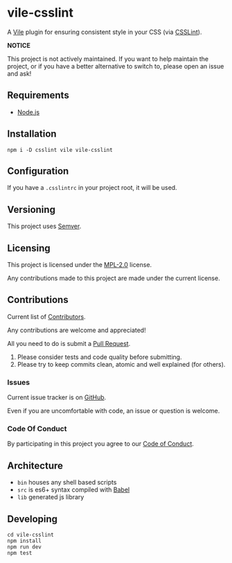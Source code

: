 # vile-csslint

A [Vile](https://vile.io) plugin for ensuring consistent style in your CSS (via [CSSLint](http://csslint.net)).

**NOTICE**

This project is not actively maintained. If you want to
help maintain the project, or if you have a better
alternative to switch to, please open an issue and ask!

## Requirements

- [Node.js](http://nodejs.org)

## Installation

    npm i -D csslint vile vile-csslint

## Configuration

If you have a `.csslintrc` in your project root, it will be used.

## Versioning

This project uses [Semver](http://semver.org).

## Licensing

This project is licensed under the [MPL-2.0](LICENSE) license.

Any contributions made to this project are made under the current license.

## Contributions

Current list of [Contributors](https://github.com/forthright/vile-csslint/graphs/contributors).

Any contributions are welcome and appreciated!

All you need to do is submit a [Pull Request](https://github.com/forthright/vile-csslint/pulls).

1. Please consider tests and code quality before submitting.
2. Please try to keep commits clean, atomic and well explained (for others).

### Issues

Current issue tracker is on [GitHub](https://github.com/forthright/vile-csslint/issues).

Even if you are uncomfortable with code, an issue or question is welcome.

### Code Of Conduct

By participating in this project you agree to our [Code of Conduct](CODE_OF_CONDUCT.md).

## Architecture

- `bin` houses any shell based scripts
- `src` is es6+ syntax compiled with [Babel](https://babeljs.io)
- `lib` generated js library

## Developing

    cd vile-csslint
    npm install
    npm run dev
    npm test
